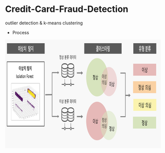 # Credit-Card-Fraud-Detection
outlier detection &amp; k-means clustering

* Process 
<img src='/image/isolation_forest_kmeans.png' width='750px' height='350px' />
